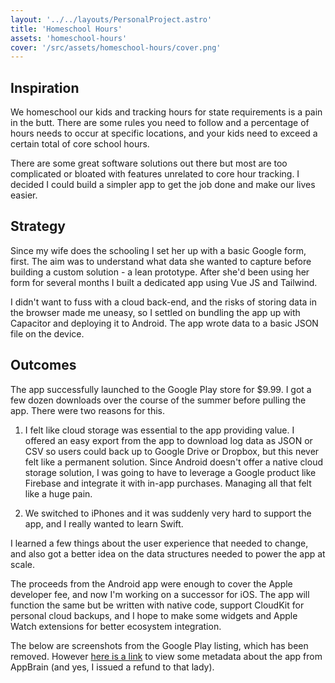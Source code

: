 ```yaml
---
layout: '../../layouts/PersonalProject.astro'
title: 'Homeschool Hours'
assets: 'homeschool-hours'
cover: '/src/assets/homeschool-hours/cover.png'
---
```


## Inspiration

We homeschool our kids and tracking hours for state requirements is a pain in the butt. There are some rules you need to follow and a percentage of hours needs to occur at specific locations, and your kids need to exceed a certain total of core school hours.

There are some great software solutions out there but most are too complicated or bloated with features unrelated to core hour tracking. I decided I could build a simpler app to get the job done and make our lives easier.

## Strategy

Since my wife does the schooling I set her up with a basic Google form, first. The aim was to understand what data she wanted to capture before building a custom solution - a lean prototype. After she'd been using her form for several months I built a dedicated app using Vue JS and Tailwind.

I didn't want to fuss with a cloud back-end, and the risks of storing data in the browser made me uneasy, so I settled on bundling the app up with Capacitor and deploying it to Android. The app wrote data to a basic JSON file on the device.

## Outcomes

The app successfully launched to the Google Play store for $9.99. I got a few dozen downloads over the course of the summer before pulling the app. There were two reasons for this.

1. I felt like cloud storage was essential to the app providing value. I offered an easy export from the app to download log data as JSON or CSV so users could back up to Google Drive or Dropbox, but this never felt like a permanent solution. Since Android doesn't offer a native cloud storage solution, I was going to have to leverage a Google product like Firebase and integrate it with in-app purchases. Managing all that felt like a huge pain.

2. We switched to iPhones and it was suddenly very hard to support the app, and I really wanted to learn Swift.

I learned a few things about the user experience that needed to change, and also got a better idea on the data structures needed to power the app at scale.

The proceeds from the Android app were enough to cover the Apple developer fee, and now I'm working on a successor for iOS. The app will function the same but be written with native code, support CloudKit for personal cloud backups, and I hope to make some widgets and Apple Watch extensions for better ecosystem integration.

The below are screenshots from the Google Play listing, which has been removed. However <a href="https://www.appbrain.com/app/homeschool-hours/com.homeschoolhours" target="_blank">here is a link</a> to view some metadata about the app from AppBrain (and yes, I issued a refund to that lady).
